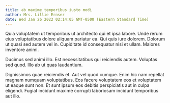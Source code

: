 ```yaml
---
title: ab maxime temporibus iusto modi
author: Mrs. Lillie Ernser
date: Wed Jan 26 2022 02:14:05 GMT-0500 (Eastern Standard Time)
---
```

Quia voluptatem ut temporibus ut architecto qui et ipsa labore. Unde rerum eius voluptatibus dolore aliquam pariatur ea. Qui quis iure dolorem. Dolorum ut quasi sed autem vel in. Cupiditate id consequatur nisi et ullam. Maiores inventore animi.

 Ducimus sed animi illo. Est necessitatibus qui reiciendis autem. Voluptas sed quod. Illo ab ut quas laudantium.

 Dignissimos quae reiciendis et. Aut vel quod cumque. Enim hic nam repellat magnam numquam voluptatibus. Eos facere voluptatem eos et voluptatem ut eaque sunt non. Et sunt ipsum eos debitis perspiciatis aut in culpa eligendi. Fugiat incidunt maxime corrupti laboriosam incidunt temporibus aut illo.